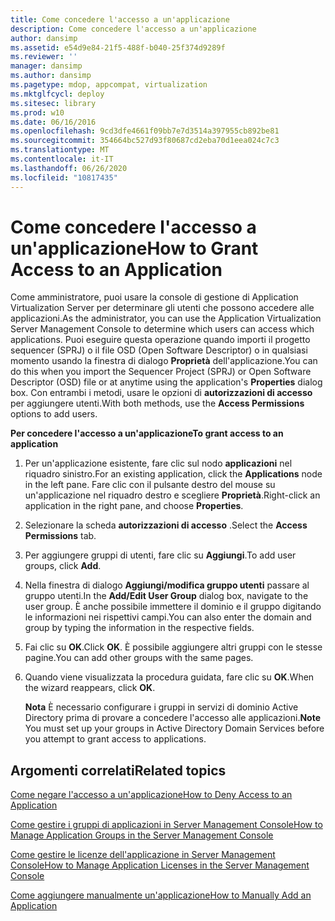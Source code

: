 ```yaml
---
title: Come concedere l'accesso a un'applicazione
description: Come concedere l'accesso a un'applicazione
author: dansimp
ms.assetid: e54d9e84-21f5-488f-b040-25f374d9289f
ms.reviewer: ''
manager: dansimp
ms.author: dansimp
ms.pagetype: mdop, appcompat, virtualization
ms.mktglfcycl: deploy
ms.sitesec: library
ms.prod: w10
ms.date: 06/16/2016
ms.openlocfilehash: 9cd3dfe4661f09bb7e7d3514a397955cb892be81
ms.sourcegitcommit: 354664bc527d93f80687cd2eba70d1eea024c7c3
ms.translationtype: MT
ms.contentlocale: it-IT
ms.lasthandoff: 06/26/2020
ms.locfileid: "10817435"
---
```

# <span data-ttu-id="08c93-103">Come concedere l'accesso a un'applicazione</span><span class="sxs-lookup"><span data-stu-id="08c93-103">How to Grant Access to an Application</span></span>


<span data-ttu-id="08c93-104">Come amministratore, puoi usare la console di gestione di Application Virtualization Server per determinare gli utenti che possono accedere alle applicazioni.</span><span class="sxs-lookup"><span data-stu-id="08c93-104">As the administrator, you can use the Application Virtualization Server Management Console to determine which users can access which applications.</span></span> <span data-ttu-id="08c93-105">Puoi eseguire questa operazione quando importi il progetto sequencer (SPRJ) o il file OSD (Open Software Descriptor) o in qualsiasi momento usando la finestra di dialogo **Proprietà** dell'applicazione.</span><span class="sxs-lookup"><span data-stu-id="08c93-105">You can do this when you import the Sequencer Project (SPRJ) or Open Software Descriptor (OSD) file or at anytime using the application's **Properties** dialog box.</span></span> <span data-ttu-id="08c93-106">Con entrambi i metodi, usare le opzioni di **autorizzazioni di accesso** per aggiungere utenti.</span><span class="sxs-lookup"><span data-stu-id="08c93-106">With both methods, use the **Access Permissions** options to add users.</span></span>

**<span data-ttu-id="08c93-107">Per concedere l'accesso a un'applicazione</span><span class="sxs-lookup"><span data-stu-id="08c93-107">To grant access to an application</span></span>**

1.  <span data-ttu-id="08c93-108">Per un'applicazione esistente, fare clic sul nodo **applicazioni** nel riquadro sinistro.</span><span class="sxs-lookup"><span data-stu-id="08c93-108">For an existing application, click the **Applications** node in the left pane.</span></span> <span data-ttu-id="08c93-109">Fare clic con il pulsante destro del mouse su un'applicazione nel riquadro destro e scegliere **Proprietà**.</span><span class="sxs-lookup"><span data-stu-id="08c93-109">Right-click an application in the right pane, and choose **Properties**.</span></span>

2.  <span data-ttu-id="08c93-110">Selezionare la scheda **autorizzazioni di accesso** .</span><span class="sxs-lookup"><span data-stu-id="08c93-110">Select the **Access Permissions** tab.</span></span>

3.  <span data-ttu-id="08c93-111">Per aggiungere gruppi di utenti, fare clic su **Aggiungi**.</span><span class="sxs-lookup"><span data-stu-id="08c93-111">To add user groups, click **Add**.</span></span>

4.  <span data-ttu-id="08c93-112">Nella finestra di dialogo **Aggiungi/modifica gruppo utenti** passare al gruppo utenti.</span><span class="sxs-lookup"><span data-stu-id="08c93-112">In the **Add/Edit User Group** dialog box, navigate to the user group.</span></span> <span data-ttu-id="08c93-113">È anche possibile immettere il dominio e il gruppo digitando le informazioni nei rispettivi campi.</span><span class="sxs-lookup"><span data-stu-id="08c93-113">You can also enter the domain and group by typing the information in the respective fields.</span></span>

5.  <span data-ttu-id="08c93-114">Fai clic su **OK**.</span><span class="sxs-lookup"><span data-stu-id="08c93-114">Click **OK**.</span></span> <span data-ttu-id="08c93-115">È possibile aggiungere altri gruppi con le stesse pagine.</span><span class="sxs-lookup"><span data-stu-id="08c93-115">You can add other groups with the same pages.</span></span>

6.  <span data-ttu-id="08c93-116">Quando viene visualizzata la procedura guidata, fare clic su **OK**.</span><span class="sxs-lookup"><span data-stu-id="08c93-116">When the wizard reappears, click **OK**.</span></span>

    <span data-ttu-id="08c93-117">**Nota**  È necessario configurare i gruppi in servizi di dominio Active Directory prima di provare a concedere l'accesso alle applicazioni.</span><span class="sxs-lookup"><span data-stu-id="08c93-117">**Note** You must set up your groups in Active Directory Domain Services before you attempt to grant access to applications.</span></span>

     

## <span data-ttu-id="08c93-118">Argomenti correlati</span><span class="sxs-lookup"><span data-stu-id="08c93-118">Related topics</span></span>


[<span data-ttu-id="08c93-119">Come negare l'accesso a un'applicazione</span><span class="sxs-lookup"><span data-stu-id="08c93-119">How to Deny Access to an Application</span></span>](how-to-deny-access-to-an-application.md)

[<span data-ttu-id="08c93-120">Come gestire i gruppi di applicazioni in Server Management Console</span><span class="sxs-lookup"><span data-stu-id="08c93-120">How to Manage Application Groups in the Server Management Console</span></span>](how-to-manage-application-groups-in-the-server-management-console.md)

[<span data-ttu-id="08c93-121">Come gestire le licenze dell'applicazione in Server Management Console</span><span class="sxs-lookup"><span data-stu-id="08c93-121">How to Manage Application Licenses in the Server Management Console</span></span>](how-to-manage-application-licenses-in-the-server-management-console.md)

[<span data-ttu-id="08c93-122">Come aggiungere manualmente un'applicazione</span><span class="sxs-lookup"><span data-stu-id="08c93-122">How to Manually Add an Application</span></span>](how-to-manually-add-an-application.md)

 

 






